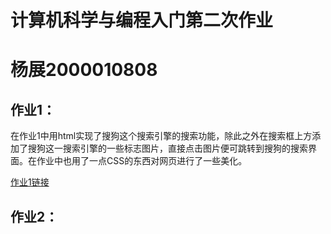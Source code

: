 # 计算机科学与编程入门第二次作业
# 杨展2000010808
## 作业1：
在作业1中用html实现了搜狗这个搜索引擎的搜索功能，除此之外在搜索框上方添加了搜狗这一搜索引擎的一些标志图片，直接点击图片便可跳转到搜狗的搜索界面。在作业中也用了一点CSS的东西对网页进行了一些美化。  

[作业1链接](https://xiaobya.github.io/xy.github.io/hw1.html)
## 作业2：
